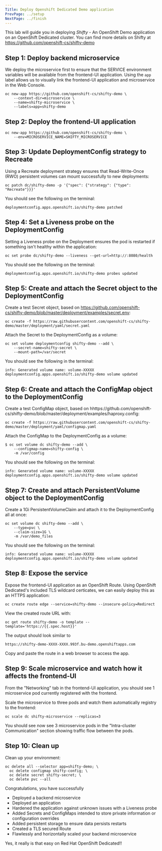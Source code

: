 ```yaml
---
Title: Deploy Openshift Dedicated Demo application
PrevPage: ../setup
NextPage: ../finish
---
```


This lab will guide you in deploying *Shifty* - An OpenShift Demo application on an OpenShift Dedicated cluster. You can find more details on Shifty at https://github.com/openshift-cs/shifty-demo

## Step 1: Deploy backend microservice

We deploy the microservice first to ensure that the SERVICE environment variables
will be available from the frontend-UI application. Using the `app` label allows us to
visually link the frontend-UI application and microservice in the Web Console.

```execute
oc new-app https://github.com/openshift-cs/shifty-demo \
    --context-dir=microservice \
    --name=shifty-microservice \
    --labels=app=shifty-demo
```

## Step 2: Deploy the frontend-UI application

```execute
oc new-app https://github.com/openshift-cs/shifty-demo \
    --env=MICROSERVICE_NAME=SHIFTY_MICROSERVICE
```

## Step 3: Update DeploymentConfig strategy to Recreate

Using a Recreate deployment strategy ensures that Read-Write-Once (RWO) persistent
volumes can mount successfully to new deployments:
```execute
oc patch dc/shifty-demo -p '{"spec": {"strategy": {"type": "Recreate"}}}'
```

You should see the following on the terminal:
```
deploymentconfig.apps.openshift.io/shifty-demo patched
```

## Step 4: Set a Liveness probe on the DeploymentConfig

Setting a Liveness probe on the Deployment ensures the pod is restarted if something
isn't healthy within the application:
```execute
oc set probe dc/shifty-demo --liveness --get-url=http://:8080/health
```

You should see the following on the terminal:
```
deploymentconfig.apps.openshift.io/shifty-demo probes updated
```

## Step 5: Create and attach the Secret object to the DeploymentConfig

Create a test Secret object, based on https://github.com/openshift-cs/shifty-demo/blob/master/deployment/examples/secret.env:  
```execute
oc create -f https://raw.githubusercontent.com/openshift-cs/shifty-demo/master/deployment/yaml/secret.yaml
```

Attach the Secret to the DeploymentConfig as a volume:
```execute
oc set volume deploymentconfig shifty-demo --add \
    --secret-name=shifty-secret \
    --mount-path=/var/secret
```

You should see the following in the terminal:
```
info: Generated volume name: volume-XXXXX
deploymentconfig.apps.openshift.io/shifty-demo volume updated
```

## Step 6: Create and attach the ConfigMap object to the DeploymentConfig

Create a test ConfigMap object, based on hhttps://github.com/openshift-cs/shifty-demo/blob/master/deployment/examples/haproxy.config:
```execute
oc create -f https://raw.githubusercontent.com/openshift-cs/shifty-demo/master/deployment/yaml/configmap.yaml
```

Attach the ConfigMap to the DeploymentConfig as a volume:
```execute
$ oc set volume dc shifty-demo --add \
    --configmap-name=shifty-config \
    -m /var/config
```

You should see the following on the terminal:
```
info: Generated volume name: volume-XXXXX
deploymentconfig.apps.openshift.io/shifty-demo volume updated
```

## Step 7: Create and attach PersistentVolume object to the DeploymentConfig

Create a 1Gi PersistentVolumeClaim and attach it to the DeploymentConfig
all at once:
```execute
oc set volume dc shifty-demo --add \
    --type=pvc \
    --claim-size=1G \
    -m /var/demo_files
```

You should see the following on the terminal:
```
info: Generated volume name: volume-XXXXX
deploymentconfig.apps.openshift.io/shifty-demo volume updated
```

## Step 8: Expose the service

Expose the frontend-UI application as an OpenShift Route. Using OpenShift Dedicated's included
TLS wildcard certicates, we can easily deploy this as an HTTPS application:
```execute
oc create route edge --service=shifty-demo --insecure-policy=Redirect
```

View the created route URL with:
```execute
oc get route shifty-demo -o template --template='https://{{.spec.host}}'
```

The output should look similar to
```
https://shifty-demo-XXXX-XXXX.993f.bu-demo.openshiftapps.com
```

Copy and paste the route in a web browser to access the app.

## Step 9: Scale microservice and watch how it affects the frontend-UI

From the "Networking" tab in the frontend-UI application, you should see 1
microservice pod currently registered with the frontend.

Scale the microservice to three pods and watch them automatically registry to the frontend:
```execute
oc scale dc shifty-microservice --replicas=3
```

You should see now see 3  microservice pods in the "Intra-cluster Communication" section showing traffic flow
between the pods.

## Step 10: Clean up

Clean up your environment:
```execute
oc delete all --selector app=shifty-demo; \
  oc delete configmap shifty-config; \
  oc delete secret shifty-secret; \
  oc delete pvc --all
```

Congratulations, you have successfully

- Deployed a backend microservice
- Deployed an application
- Hardened the application against unknown issues with a Liveness probe
- Added Secrets and ConfigMaps intended to store private information or configuration overrides
- Added persistent storage to ensure data persists restarts
- Created a TLS secured Route
- Flawlessly and horizontally scaled your backend microservice

Yes, it really is that easy on Red Hat OpenShift Dedicated!!
